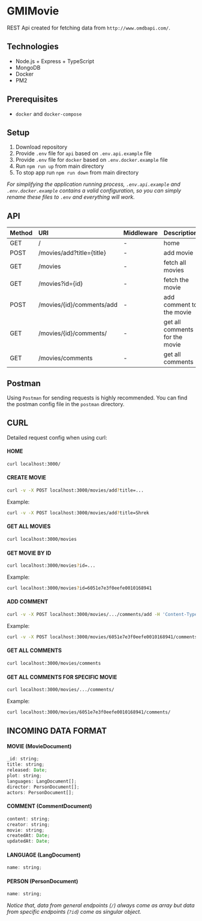 # GMIMovie

REST Api created for fetching data from `http://www.omdbapi.com/`.

## Technologies
  - Node.js + Express + TypeScript 
  - MongoDB 
  - Docker
  - PM2

  ## Prerequisites
- `docker` and `docker-compose`

## Setup
1. Download repository
2. Provide `.env` file for `api` based on `.env.api.example` file
3. Provide `.env` file for `docker` based on `.env.docker.example` file
5. Run `npm run up` from main directory
7. To stop app run `npm run down` from main directory

*For simplifying the application running process, `.env.api.example` and `.env.docker.example` contains a valid configuration, so you can simply rename these files to `.env` and everything will work.*


## API

Method    | URI                             | Middleware        | Description
:-------- | :----------------               | :---------        | :---------
GET       | /                               | -                 | home
POST      | /movies/add?title={title}       | -                 | add movie
GET       | /movies                         | -                 | fetch all movies
GET       | /movies?id={id}                 | -                 | fetch the movie
POST      | /movies/{id}/comments/add       | -                 | add comment to the movie
GET       | /movies/{id}/comments/          | -                 | get all comments for the movie
GET       | /movies/comments                | -                 | get all comments

## Postman
Using `Postman` for sending requests is highly recommended. You can find the postman config file in the `postman` directory.


## CURL
Detailed request config when using curl:

#### HOME
```sh
curl localhost:3000/
```

#### CREATE MOVIE
```sh
curl -v -X POST localhost:3000/movies/add?title=...
```

Example:
```sh
curl -v -X POST localhost:3000/movies/add?title=Shrek
```

#### GET ALL MOVIES
```sh
curl localhost:3000/movies
```

#### GET MOVIE BY ID
```sh
curl localhost:3000/movies?id=...
```

Example:
```sh
curl localhost:3000/movies?id=6051e7e3f0eefe0010168941
```

#### ADD COMMENT
```sh
curl -v -X POST localhost:3000/movies/.../comments/add -H 'Content-Type: application/json' -d '{"creator":"...", "content":"..."}'
```

Example:
```sh
curl -v -X POST localhost:3000/movies/6051e7e3f0eefe0010168941/comments/add -H 'Content-Type: application/json' -d '{"creator":"Yoda", "content":"May the power be with you"}'
```

#### GET ALL COMMENTS
```sh
curl localhost:3000/movies/comments
```

#### GET ALL COMMENTS FOR SPECIFIC MOVIE
```sh
curl localhost:3000/movies/.../comments/
```

Example:
```sh
curl localhost:3000/movies/6051e7e3f0eefe0010168941/comments/
```

## INCOMING DATA FORMAT

#### MOVIE (MovieDocument)
```js
_id: string;
title: string;
released: Date;
plot: string;
languages: LangDocument[];
director: PersonDocument[];
actors: PersonDocument[];
```

#### COMMENT (CommentDocument)
```js
content: string;
creator: string;
movie: string;
createdAt: Date;
updatedAt: Date;
```

#### LANGUAGE (LangDocument)
```js
name: string;
```

#### PERSON (PersonDocument)
```js
name: string;
```

*Notice that, data from general endpoints (`/`) always come as array but data from specific endpoints (`?id`) come as singular object.*